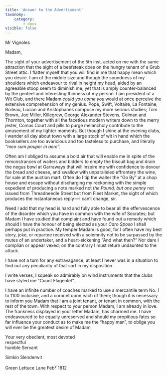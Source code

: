 ```yaml
---
title: 'Answer to the Advertisment'
taxonomy:
    category:
        - docs
visible: false
---
```


<div class="author">Mr Vignoles</div>

Madam,

The sight of your advertisement of the 5th inst. acted on me with the same attraction that the sight of a beefsteak does on the hungry tenant of a Grub Street attic. I flatter myself that you will find in me that happy mean which you desire. I am of the middle size and though the soundness of my shoulders which endeavour to rival in height my head, aided by an agreeable stoop seem to diminish me, yet that is amply counter-balanced by the genteel and interesting thinness of my person. I am president of a Wit Club, and there Madam *could you come you* would at once perceive the extensive comprehension of my genius. Pope, Swift, Voltaire, La Fontaine, Boileau, Lucian and Aristophanes compose my more serious studies; Tom Brown, Joe Miller, Killegrew, George Alexander Stevens, Colman and Thornton, together with all the facetious modern writers down to the merry jester, Comus Court and pills to purge melancholy contribute to the amusement of my lighter moments. But though I shine at the evening clubs, I wander all day about town with a large stock of wit in hand which the booksellers are too avaricious and too tasteless to purchase, and literally *“meo sum pauper in aere”.*

Often am I obliged to assume a bold air that will enable me in spite of the remonstrances of waiters and bidders to empty the biscuit bag and drain the negus bowl at Garraways that will inspire me with confidence to devour the bread and cheese, and swallow with unparalleled effrontery the wine, for sale at the auction mart. Often do I tip the waiter the “Go By” at a chop house and escape without discharging my reckoning with the simple expedient of producing a note marked not *the Pound, but one penny* not issued from Threadneedle Street but from Fleet Market, the sight of which produces the instantaneous reply — I can’t change, sir.

Need I add that my head is hard and fully able to bear all the effervescence of the disorder which you have in common with the wife of Socrates; but Madam I have studied that complaint and have found out a remedy which should I have the honour of being elected as your *Caro Sposo* I shall perhaps put in practice. My temper Madam is good, for I often have my best story, joke, or repartee received with a solemnity not to be surpassed by the mutes of an undertaker, and a heart-sickening “And what then?” Nor dare I complian or appear vexed; on the contrary I must return undaunted to the attack.

I have not a turn for any extravagance, at least I never was in a situation to find out any peculiarity of that sort in my disposition.

I write verses, I squeak so admirably on wind instruments that the clubs have styled me “Count Flageolet”.

I have an infinite number of coaches marked to use a mercantile term No. 1 to 1100 inclusive, and a coronet upon each of them; though it is necessary to inform you Madam that I am a joint tenant, or tenant in common, with the rest of the town. With respect to your person Madam, I am already in love. The frankness displayed in your letter Madam, has charmed me. I have endeavoured to be equally unreserved and should my propitious fates so far influence your conduct as to make me the “happy man”, to oblige you will ever be the greatest desire of Madam

Your very obedient, most devoted  
respectful  
humble Servant

Simkin Slenderwit

Green Lettuce Lane
Feb<sup>y</sup> 1812